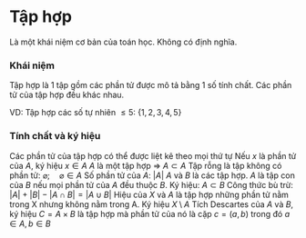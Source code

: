 # Tập hợp

Là một khái niệm cơ bản của toán học.
Không có định nghĩa.

### Khái niệm
Tập hợp là 1 tập gồm các phần tử được mô tả bằng 1 số tính chất. Các phần tử của tập hợp đều khác nhau.

VD: Tập hợp các số tự nhiên $\leq 5$: $\{1, 2, 3, 4, 5\}$

### Tính chất và ký hiệu
Các phần tử của tập hợp có thể được liệt kê theo mọi thứ tự
Nếu $x$ là phần tử của $A$, ký hiệu $x \in A$
$A$ là một tập hợp => $A \subset A$
Tập rỗng là tập không có phần tử: $\varnothing; \quad \varnothing \in A$
Số phần tử của $A$: $|A|$
$A$ và $B$ là các tập hợp. $A$ là tập con của $B$ nếu mọi phần tử của $A$ đều thuộc $B$. Ký hiệu: $A \subset B$
Công thức bù trừ: $|A| + |B| - |A \cap B| = |A \cup B|$
Hiệu của $X$ và $A$ là tập hợp những phần tử nằm trong X nhưng không nằm trong A. Ký hiệu $X \setminus A$
Tích Descartes của $A$ và $B$, ký hiệu $C = A \times B$ là tập hợp mà phần tử của nó là cặp $c = (a, b)$ trong đó $a \in A,\, b \in B$

